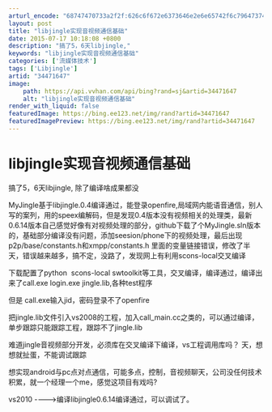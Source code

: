 ```yaml
---
arturl_encode: "68747470733a2f2f:626c6f672e6373646e2e6e65742f6c796473746f7279313233:2f61727469636c652f64657461696c732f3334343731363437"
layout: post
title: "libjingle实现音视频通信基础"
date: 2015-07-17 10:18:08 +0800
description: "搞了5，6天libjingle,"
keywords: "libjingle实现音视频通信基础"
categories: ['流媒体技术']
tags: ['Libjingle']
artid: "34471647"
image:
    path: https://api.vvhan.com/api/bing?rand=sj&artid=34471647
    alt: "libjingle实现音视频通信基础"
render_with_liquid: false
featuredImage: https://bing.ee123.net/img/rand?artid=34471647
featuredImagePreview: https://bing.ee123.net/img/rand?artid=34471647
---
```


# libjingle实现音视频通信基础

搞了5，6天libjingle, 除了编译啥成果都没

MyJingle基于libjingle.0.4编译通过，能登录openfire,局域网内能语音通信，别人写的案列，用的speex编解码，但是发现0.4版本没有视频相关的处理类，最新0.6.14版本自己感觉好像有对视频处理的部分，github下载了个MyJingle.sln版本的，基础部分编译没有问题，添加seesion/phone下的视频处理，最后出现p2p/base/constants.h和xmpp/constants.h 里面的变量链接错误，修改了半天，错误越来越多，搞不定，没路了，发现网上有利用scons-local交叉编译

下载配置了python  scons-local swtoolkit等工具，交叉编译，编译通过，编译出来了call.exe login.exe jingle.lib,各种test程序

但是 call.exe输入jid，密码登录不了openfire

把jingle.lib文件引入vs2008的工程，加入call\_main.cc之类的，可以通过编译，单步跟踪只能跟踪工程，跟踪不了jingle.lib

难道jingle音视频部分开发，必须库在交叉编译下编译，vs工程调用库吗？ 天，想想就扯蛋，不能调试跟踪

想实现android与pc点对点通信，可能多点，控制，音视频聊天，公司没任何技术积累，就一个经理一个me，感觉这项目有戏吗?

vs2010 ---->编译libjingle0.6.14编译通过，可以调试了。